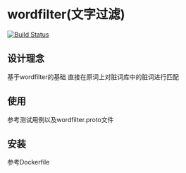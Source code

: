 # wordfilter(文字过滤)

[![Build Status](https://travis-ci.org/gonet2/wordfilter.svg?branch=master)](https://travis-ci.org/gonet2/wordfilter)

## 设计理念
基于wordfilter的基础
直接在原词上对脏词库中的脏词进行匹配

## 使用
参考测试用例以及wordfilter.proto文件

## 安装
参考Dockerfile
